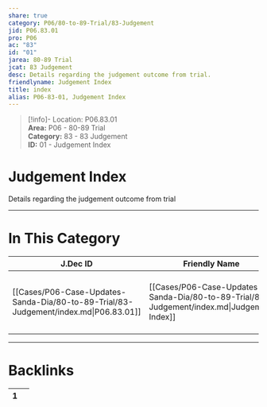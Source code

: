 ```yaml
---  
share: true  
category: P06/80-to-89-Trial/83-Judgement  
jid: P06.83.01  
pro: P06  
ac: "83"  
id: "01"  
jarea: 80-89 Trial  
jcat: 83 Judgement  
desc: Details regarding the judgement outcome from trial.  
friendlyname: Judgement Index  
title: index  
alias: P06-83-01, Judgement Index  
---  
```

  
>[!info]- Location: P06.83.01  
>**Area:** P06 - 80-89 Trial  
>**Category:** 83 - 83 Judgement  
>**ID:** 01 - Judgement Index  
  
# Judgement Index  
  
Details regarding the judgement outcome from trial  
   
  
  
---  
# In This Category  
  
| J.Dec ID                                                                             | Friendly Name                                                                              | Description                                         |  
| ------------------------------------------------------------------------------------ | ------------------------------------------------------------------------------------------ | --------------------------------------------------- |  
| [[Cases/P06-Case-Updates-Sanda-Dia/80-to-89-Trial/83-Judgement/index.md\|P06.83.01]] | [[Cases/P06-Case-Updates-Sanda-Dia/80-to-89-Trial/83-Judgement/index.md\|Judgement Index]] | Details regarding the judgement outcome from trial. |  
  
  
---  
# Backlinks  
<div><table class="dataview table-view-table"><thead class="table-view-thead"><tr class="table-view-tr-header"><th class="table-view-th"><span></span><span class="dataview small-text">1</span></th><th class="table-view-th"><span></span></th></tr></thead><tbody class="table-view-tbody"></tbody></table></div>